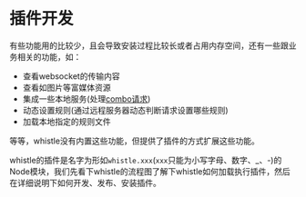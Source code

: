 # 插件开发

有些功能用的比较少，且会导致安装过程比较长或者占用内存空间，还有一些跟业务相关的功能，如：

- 查看websocket的传输内容 
- 查看如图片等富媒体资源
- 集成一些本地服务(处理[combo请求](https://github.com/whistle-plugins/whistle.tianma))
- 动态设置规则(通过远程服务器动态判断请求设置哪些规则)
- 加载本地指定的规则文件

等等，whistle没有内置这些功能，但提供了插件的方式扩展这些功能。

whistle的插件是名字为形如`whistle.xxx`(`xxx`只能为小写字母、数字、_、-)的Node模块，我们先看下whistle的流程图了解下whistle如何加载执行插件，然后在详细说明下如何开发、发布、安装插件。





